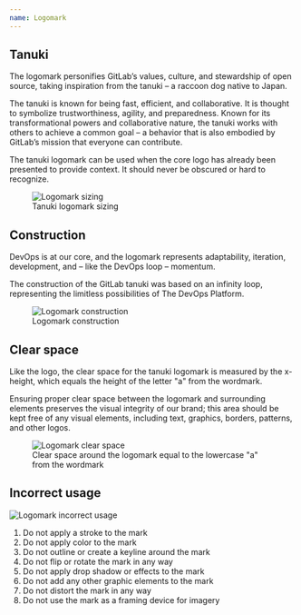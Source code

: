 ```yaml
---
name: Logomark
---
```


## Tanuki

The logomark personifies GitLab’s values, culture, and stewardship of open source, taking inspiration from the tanuki – a raccoon dog native to Japan.

The tanuki is known for being fast, efficient, and collaborative. It is thought to symbolize trustworthiness, agility, and preparedness. Known for its transformational powers and collaborative nature, the tanuki works with others to achieve a common goal – a behavior that is also embodied by GitLab’s mission that everyone can contribute.

The tanuki logomark can be used when the core logo has already been presented to provide context. It should never be obscured or hard to recognize.

<figure class="figure" role="figure" aria-label="Tanuki logomark sizing">
  <img class="figure-img p-a-5" src="/img/brand/tanuki-scalability.svg" alt="Logomark sizing" role="img" />
  <figcaption class="figure-caption">Tanuki logomark sizing</figcaption>
</figure>

## Construction

DevOps is at our core, and the logomark represents adaptability, iteration, development, and – like the DevOps loop – momentum.

The construction of the GitLab tanuki was based on an infinity loop, representing the limitless possibilities of The DevOps Platform.

<figure class="figure" role="figure" aria-label="Logomark construction">
  <img class="figure-img p-a-5 img-50" src="/img/brand/tanuki-construction.svg" alt="Logomark construction" role="img" />
  <figcaption class="figure-caption">Logomark construction</figcaption>
</figure>

## Clear space

Like the logo, the clear space for the tanuki logomark is measured by the x-height, which equals the height of the letter "a" from the wordmark.

Ensuring proper clear space between the logomark and surrounding elements preserves the visual integrity of our brand; this area should be kept free of any visual elements, including text, graphics, borders, patterns, and other logos.

<figure class="figure" role="figure" aria-label="Clear space around the logomark equal to the lowercase 'a' from the wordmark">
  <img class="figure-img p-a-5 img-50" src="/img/brand/tanuki-clearspace.svg" alt="Logomark clear space" role="img" />
  <figcaption class="figure-caption">Clear space around the logomark equal to the lowercase "a" from the wordmark</figcaption>
</figure>

## Incorrect usage

<img class="d-block a-center gl-mt-7 m-b-7" src="/img/brand/tanuki-incorrect-usage.svg" alt="Logomark incorrect usage" role="img" />

1. Do not apply a stroke to the mark
1. Do not apply color to the mark
1. Do not outline or create a keyline around the mark
1. Do not flip or rotate the mark in any way
1. Do not apply drop shadow or effects to the mark
1. Do not add any other graphic elements to the mark
1. Do not distort the mark in any way
1. Do not use the mark as a framing device for imagery
